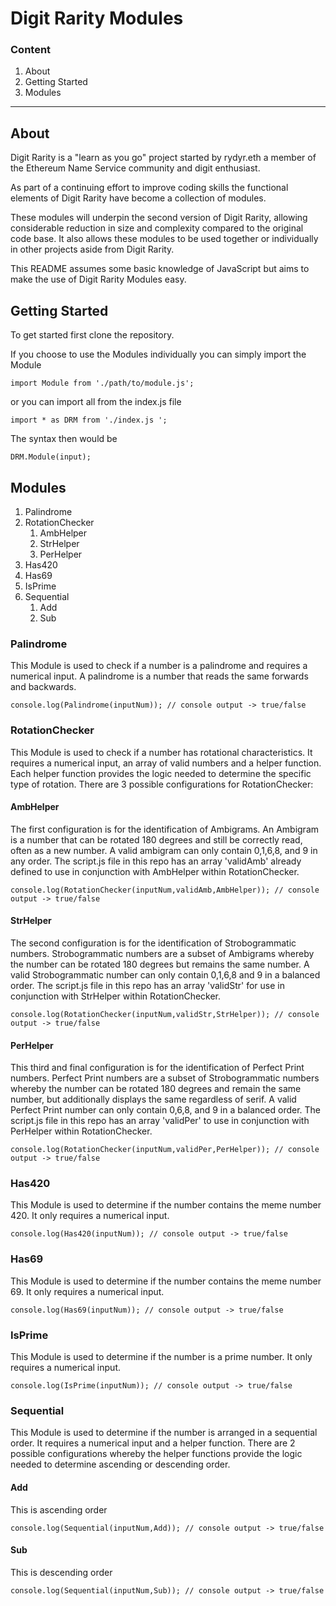 # Digit Rarity Modules 

### Content
1. About
2. Getting Started
3. Modules

---

## About

Digit Rarity is a "learn as you go" project started by rydyr.eth a member of the Ethereum Name Service community and digit enthusiast. 

As part of a continuing effort to improve coding skills the functional elements of Digit Rarity have become a collection of modules.

These modules will underpin the second version of Digit Rarity, allowing considerable reduction in size and complexity compared to the original code base. It also allows these modules to be used together or individually in other projects aside from Digit Rarity. 

This README assumes some basic knowledge of JavaScript but aims to make the use of Digit Rarity Modules easy.

## Getting Started 

To get started first clone the repository. 

If you choose to use the Modules individually you can simply import the Module

```import Module from './path/to/module.js';```

or you can import all from the index.js file

```import * as DRM from './index.js ';```

The syntax then would be 

```DRM.Module(input);```

## Modules 

1. Palindrome
2. RotationChecker
   1. AmbHelper
   2. StrHelper
   3. PerHelper
3. Has420
4. Has69
5. IsPrime
6. Sequential
   1. Add
   2. Sub


### Palindrome 

This Module is used to check if a number is a palindrome and requires a numerical input. A palindrome is a number that reads the same forwards and backwards.

```console.log(Palindrome(inputNum)); // console output -> true/false ``` 

### RotationChecker 

This Module is used to check if a number has rotational characteristics. It requires a numerical input, an array of valid numbers and a helper function. Each helper function provides the logic needed to determine the specific type of rotation. There are 3 possible configurations for RotationChecker:

  #### AmbHelper 

  The first configuration is for the identification of Ambigrams. An Ambigram is a number that can be rotated 180 degrees and still be correctly read, often as a new number. A valid ambigram can only contain 0,1,6,8, and 9 in any order. The script.js file in this repo has an array 'validAmb' already defined to use in conjunction with AmbHelper within RotationChecker.

  ```console.log(RotationChecker(inputNum,validAmb,AmbHelper)); // console output -> true/false```

  #### StrHelper 

  The second configuration is for the identification of Strobogrammatic numbers. Strobogrammatic numbers are a subset of Ambigrams whereby the number can be rotated 180 degrees but remains the same number. A valid Strobogrammatic number can only contain 0,1,6,8 and 9 in a balanced order. The script.js file in this repo has an array 'validStr' for use in conjunction with StrHelper within RotationChecker. 

  ```console.log(RotationChecker(inputNum,validStr,StrHelper)); // console output -> true/false```

  #### PerHelper 

  This third and final configuration is for the identification of Perfect Print numbers. Perfect Print numbers are a subset of Strobogrammatic numbers whereby the number can be rotated 180 degrees and remain the same number, but additionally displays the same regardless of serif. A valid Perfect Print number can only contain 0,6,8, and 9 in a balanced order. The script.js file in this repo has an array 'validPer' to use in conjunction with PerHelper within RotationChecker. 

  ```console.log(RotationChecker(inputNum,validPer,PerHelper)); // console output -> true/false```

### Has420 

This Module is used to determine if the number contains the meme number 420. It only requires a numerical input. 

```console.log(Has420(inputNum)); // console output -> true/false ```

### Has69

This Module is used to determine if the number contains the meme number 69. It only requires a numerical input. 

```console.log(Has69(inputNum)); // console output -> true/false ```

### IsPrime

This Module is used to determine if the number is a prime number. It only requires a numerical input.

```console.log(IsPrime(inputNum)); // console output -> true/false```

### Sequential 

This Module is used to determine if the number is arranged in a sequential order. It requires a numerical input and a helper function. There are 2 possible configurations whereby the helper functions provide the logic needed to determine ascending or descending order.

  #### Add

  This is ascending order 

  ```console.log(Sequential(inputNum,Add)); // console output -> true/false```

  #### Sub

  This is descending order

  ```console.log(Sequential(inputNum,Sub)); // console output -> true/false```